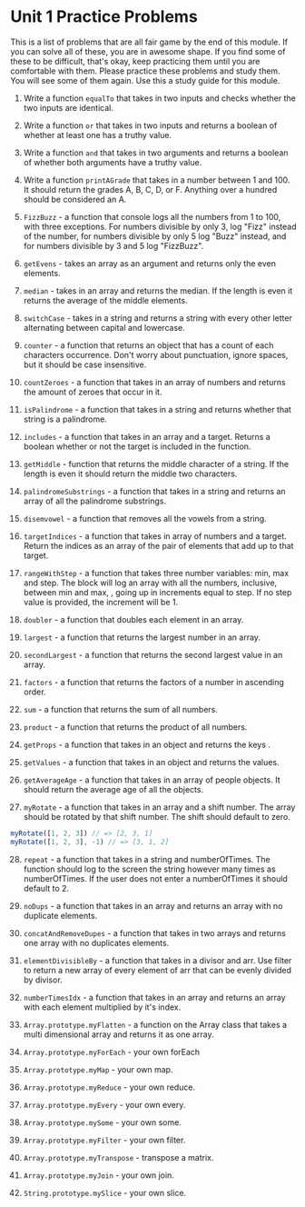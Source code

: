 # Unit 1 Practice Problems

This is a list of problems that are all fair game by the end of this module. If you can solve all of these, you are in awesome shape. If you
find some of these to be difficult, that's okay, keep practicing them until you are comfortable with them. 
Please practice these problems and study them. You will see some of them again. Use this a study guide for this module.


1. Write a function `equalTo` that takes in two inputs and checks whether the two
inputs are identical.

2. Write a function `or` that takes in two inputs and returns a boolean of whether at least one has a truthy value.

3. Write a function `and` that takes in two arguments and returns a boolean of whether both arguments have a truthy value.

4. Write a function `printAGrade` that takes in a number between 1 and 100. It should return the grades A, B, C, D, or F. Anything over a hundred should be considered an A.

5. `FizzBuzz` - a function that console logs  all the numbers from 1 to 100, with three exceptions. For numbers divisible by only 3, log "Fizz" instead of the number, for numbers divisible by only 5 log "Buzz" instead, and for numbers divisible by 3 and 5 log "FizzBuzz".

6. `getEvens` - takes an array as an argument and returns only the even elements.

7. `median` - takes in an array and returns the median. If the length is even it returns the average of the middle elements.

8. `switchCase` - takes in a string and returns a string with every other letter alternating between capital and lowercase.

9. `counter` -  a function that returns an object that has a count of each characters occurrence. Don't worry about punctuation, ignore spaces, but it should be case insensitive.

10. `countZeroes` - a function that takes in an array of numbers and returns the amount of zeroes that occur in it.

11. `isPalindrome` - a function that takes in a string and returns whether that string is a palindrome.

12. `includes` - a function that takes in an array and a target. Returns a boolean whether or not the target is included in the function.

13. `getMiddle` - function that returns the middle character of a string. If the length is even it should return the middle two characters.

14. `palindromeSubstrings` - a function that takes in a string and returns an array of all the palindrome substrings.

15. `disemvowel` - a function that removes all the vowels from a string.

16. `targetIndices` - a function that takes in array of numbers and a target. Return the indices as an array of the pair of elements that add up to that target.

17. `rangeWithStep` - a function that takes three number variables: min, max and step. The block will log an array with all the numbers, inclusive, between min and max, , going up in increments equal to step. If no step value is provided, the increment will be 1.

18. `doubler` - a function that doubles each element in an array.

19. `largest` - a function that returns the largest number in an array.

20. `secondLargest` - a function that returns the second largest value in an array.

21. `factors` - a function that returns the factors of a number in ascending order.

22. `sum` - a function that returns the sum of all numbers.

23. `product` - a function that returns the product of all numbers.

24. `getProps` - a function that takes in an object and returns the keys .

25. `getValues` - a function that takes in an object and returns the values.

26. `getAverageAge` - a function that takes in an array of people objects. It should return the average age of all the objects.

27. `myRotate` - a function that takes in an array and a shift number. The array should be rotated by that shift number. The shift should default to zero.

``` js
myRotate([1, 2, 3]) // => [2, 3, 1]
myRotate([1, 2, 3], -1) // => [3, 1, 2]

```

28. `repeat` - a function that takes in a string and numberOfTimes. The function should log to the screen the string however many times as numberOfTimes. If the user does not enter a numberOfTimes it should default to 2.

29. `noDups` - a function that takes in an array and returns an array with no duplicate elements.

30. `concatAndRemoveDupes` - a function that takes in two arrays and returns one array with no duplicates elements.

31. `elementDivisibleBy` - a function that takes in a divisor and arr. Use filter to return a new array of every element of arr that can be evenly divided by divisor.

32. `numberTimesIdx` - a function that takes in an array and returns an array with each element multiplied by it's index.

33. `Array.prototype.myFlatten` - a function on the Array class that takes a multi dimensional array and returns it as one array.

34.  `Array.prototype.myForEach` - your own forEach

35. `Array.prototype.myMap` - your own map.

36. `Array.prototype.myReduce` - your own reduce.

37. `Array.prototype.myEvery` - your own every.

38. `Array.prototype.mySome` - your own some.

39. `Array.prototype.myFilter` - your own filter.

40. `Array.prototype.myTranspose` - transpose a matrix.

41. `Array.prototype.myJoin` - your own join.

42. `String.prototype.mySlice` - your own slice.













<!-- corey -->
